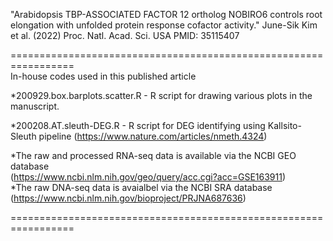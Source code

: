 "Arabidopsis TBP-ASSOCIATED FACTOR 12 ortholog NOBIRO6 controls root elongation with unfolded protein response cofactor activity."
June-Sik Kim et al. (2022) Proc. Natl. Acad. Sci. USA  PMID: 35115407  

=================================================================  
In-house codes used in this published article

  *200929.box.barplots.scatter.R - R script for drawing various plots in the manuscript. 

  *200208.AT.sleuth-DEG.R        - R script for DEG identifying using Kallsito-Sleuth pipeline (https://www.nature.com/articles/nmeth.4324)
  
  *The raw and processed RNA-seq data is available via the NCBI GEO database  
(https://www.ncbi.nlm.nih.gov/geo/query/acc.cgi?acc=GSE163911)  
  *The raw DNA-seq data is avaialbel via the NCBI SRA database
 (https://www.ncbi.nlm.nih.gov/bioproject/PRJNA687636)

=================================================================


